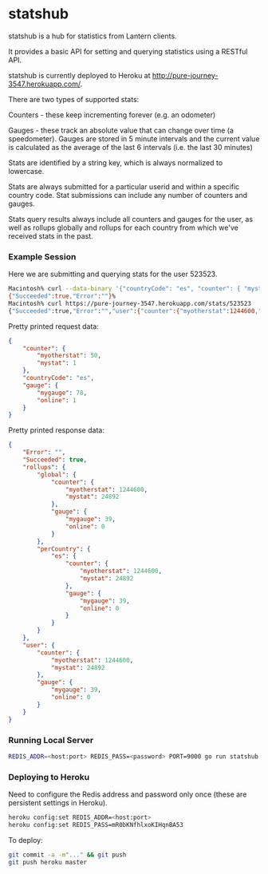 statshub
========

statshub is a hub for statistics from Lantern clients.

It provides a basic API for setting and querying statistics using a RESTful API.

statshub is currently deployed to Heroku at http://pure-journey-3547.herokuapp.com/.

There are two types of supported stats:

Counters - these keep incrementing forever (e.g. an odometer)

Gauges - these track an absolute value that can change over time (a speedometer).  Gauges are stored in 5 minute intervals and the current value is calculated as the average of the last 6 intervals (i.e. the last 30 minutes)

Stats are identified by a string key, which is always normalized to lowercase.

Stats are always submitted for a particular userid and within a specific country code.  Stat submissions can include any number of counters and gauges.

Stats query results always include all counters and gauges for the user, as well as rollups globally and rollups for each country
from which we've received stats in the past.

### Example Session

Here we are submitting and querying stats for the user 523523.

```bash
Macintosh% curl --data-binary '{"countryCode": "es", "counter": { "mystat": 1, "myotherstat": 50 }, "gauge": {"mygauge": 78, "online": 1}}' "https://pure-journey-3547.herokuapp.com/stats/523523"
{"Succeeded":true,"Error":""}%
Macintosh% curl https://pure-journey-3547.herokuapp.com/stats/523523
{"Succeeded":true,"Error":"","user":{"counter":{"myotherstat":1244600,"mystat":24892},"gauge":{"mygauge":39,"online":0}},"rollups":{"global":{"counter":{"myotherstat":1244600,"mystat":24892},"gauge":{"mygauge":39,"online":0}},"perCountry":{"es":{"counter":{"myotherstat":1244600,"mystat":24892},"gauge":{"mygauge":39,"online":0}}}}}%
```

Pretty printed request data:

```json
{
    "counter": {
        "myotherstat": 50,
        "mystat": 1
    },
    "countryCode": "es",
    "gauge": {
        "mygauge": 78,
        "online": 1
    }
}
```

Pretty printed response data:

```json
{
    "Error": "",
    "Succeeded": true,
    "rollups": {
        "global": {
            "counter": {
                "myotherstat": 1244600,
                "mystat": 24892
            },
            "gauge": {
                "mygauge": 39,
                "online": 0
            }
        },
        "perCountry": {
            "es": {
                "counter": {
                    "myotherstat": 1244600,
                    "mystat": 24892
                },
                "gauge": {
                    "mygauge": 39,
                    "online": 0
                }
            }
        }
    },
    "user": {
        "counter": {
            "myotherstat": 1244600,
            "mystat": 24892
        },
        "gauge": {
            "mygauge": 39,
            "online": 0
        }
    }
}
```

### Running Local Server

```bash
REDIS_ADDR=<host:port> REDIS_PASS=<password> PORT=9000 go run statshub.go
```

### Deploying to Heroku

Need to configure the Redis address and password only once (these are persistent settings in Heroku).

```bash
heroku config:set REDIS_ADDR=<host:port>
heroku config:set REDIS_PASS=mR0bKNfhlxoKIHqnBA53
```

To deploy:

```bash
git commit -a -m"..." && git push
git push heroku master
```